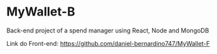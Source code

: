 # MyWallet-B
Back-end project of a spend manager using React, Node and MongoDB

Link do Front-end: https://github.com/daniel-bernardino747/MyWallet-F

